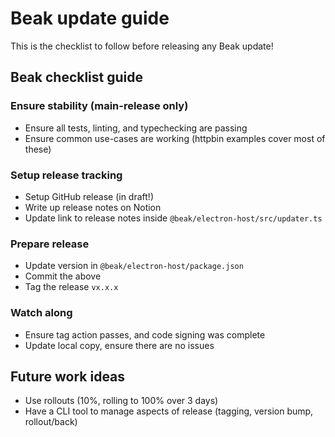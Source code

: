 # Beak update guide

This is the checklist to follow before releasing any Beak update!

## Beak checklist guide

### Ensure stability (main-release only)

- Ensure all tests, linting, and typechecking are passing
- Ensure common use-cases are working (httpbin examples cover most of these)

### Setup release tracking

- Setup GitHub release (in draft!)
- Write up release notes on Notion
- Update link to release notes inside `@beak/electron-host/src/updater.ts`

### Prepare release

- Update version in `@beak/electron-host/package.json`
- Commit the above
- Tag the release `vx.x.x`

### Watch along

- Ensure tag action passes, and code signing was complete
- Update local copy, ensure there are no issues


## Future work ideas

- Use rollouts (10%, rolling to 100% over 3 days)
- Have a CLI tool to manage aspects of release (tagging, version bump, rollout/back)
